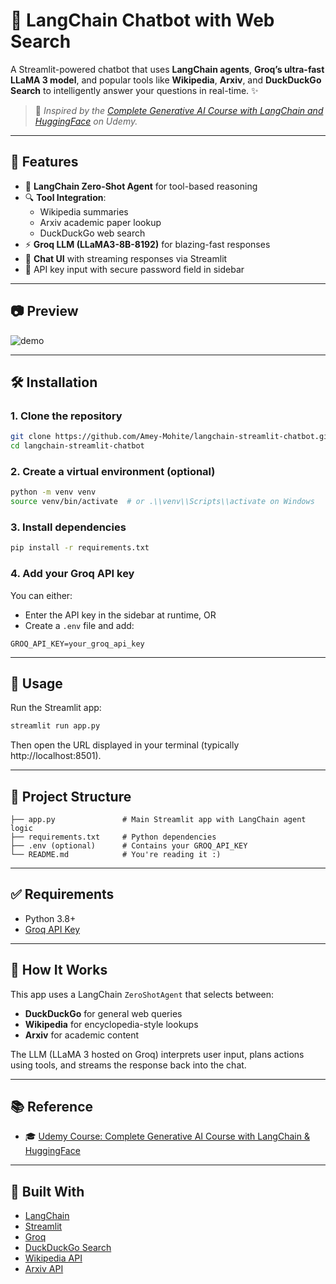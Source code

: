 
# 🔎 LangChain Chatbot with Web Search

A Streamlit-powered chatbot that uses **LangChain agents**, **Groq’s ultra-fast LLaMA 3 model**, and popular tools like **Wikipedia**, **Arxiv**, and **DuckDuckGo Search** to intelligently answer your questions in real-time. ✨

> 📘 *Inspired by the [Complete Generative AI Course with LangChain and HuggingFace](https://www.udemy.com/course/complete-generative-ai-course-with-langchain-and-huggingface/learn/lecture/44599733?start=585) on Udemy.*

---

## 🚀 Features

- 🧠 **LangChain Zero-Shot Agent** for tool-based reasoning
- 🔍 **Tool Integration**:
  - Wikipedia summaries
  - Arxiv academic paper lookup
  - DuckDuckGo web search
- ⚡ **Groq LLM (LLaMA3-8B-8192)** for blazing-fast responses
- 💬 **Chat UI** with streaming responses via Streamlit
- 🔐 API key input with secure password field in sidebar

---

## 📷 Preview

![demo](https://langchain-web-search-3eflcdw8gny3uztzf8bcc6.streamlit.app)

---

## 🛠️ Installation

### 1. Clone the repository

```bash
git clone https://github.com/Amey-Mohite/langchain-streamlit-chatbot.git
cd langchain-streamlit-chatbot
```

### 2. Create a virtual environment (optional)

```bash
python -m venv venv
source venv/bin/activate  # or .\\venv\\Scripts\\activate on Windows
```

### 3. Install dependencies

```bash
pip install -r requirements.txt
```

### 4. Add your Groq API key

You can either:
- Enter the API key in the sidebar at runtime, OR
- Create a `.env` file and add:

```
GROQ_API_KEY=your_groq_api_key
```

---

## 🚦 Usage

Run the Streamlit app:

```bash
streamlit run app.py
```

Then open the URL displayed in your terminal (typically http://localhost:8501).

---

## 📁 Project Structure

```
├── app.py               # Main Streamlit app with LangChain agent logic
├── requirements.txt     # Python dependencies
├── .env (optional)      # Contains your GROQ_API_KEY
└── README.md            # You're reading it :)
```

---

## ✅ Requirements

- Python 3.8+
- [Groq API Key](https://console.groq.com/)

---

## 🧠 How It Works

This app uses a LangChain `ZeroShotAgent` that selects between:
- **DuckDuckGo** for general web queries
- **Wikipedia** for encyclopedia-style lookups
- **Arxiv** for academic content

The LLM (LLaMA 3 hosted on Groq) interprets user input, plans actions using tools, and streams the response back into the chat.

---

## 📚 Reference

- 🎓 [Udemy Course: Complete Generative AI Course with LangChain & HuggingFace](https://www.udemy.com/course/complete-generative-ai-course-with-langchain-and-huggingface/learn/lecture/44599733?start=585)

---

## 🧩 Built With

- [LangChain](https://www.langchain.com/)
- [Streamlit](https://streamlit.io/)
- [Groq](https://groq.com/)
- [DuckDuckGo Search](https://duckduckgo.com/)
- [Wikipedia API](https://www.mediawiki.org/wiki/API:Main_page)
- [Arxiv API](https://arxiv.org/help/api/index)
